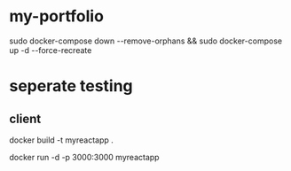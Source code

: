 # my-portfolio

sudo docker-compose down --remove-orphans  && sudo docker-compose up -d --force-recreate


# seperate testing 
## client 
docker build -t myreactapp .

docker run -d -p 3000:3000 myreactapp

 
